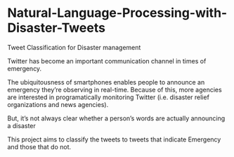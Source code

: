# Natural-Language-Processing-with-Disaster-Tweets
Tweet Classification for Disaster management


Twitter has become an important communication channel in times of emergency.

The ubiquitousness of smartphones enables people to announce an emergency they’re observing in real-time. Because of this, more agencies are interested in programatically monitoring Twitter (i.e. disaster relief organizations and news agencies).

But, it’s not always clear whether a person’s words are actually announcing a disaster

This project aims to classify the tweets to tweets that indicate Emergency and those that do not.
